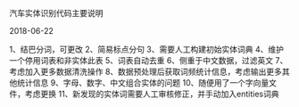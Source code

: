 汽车实体识别代码主要说明

2018-06-22

1、结巴分词，可更改
2、简易标点分句
3、需要人工构建初始实体词典
4、维护一个停用词表和非实体此表
5、词表自动去重
6、侧重于中文数据，过滤英文
7、考虑加入更多数据清洗操作
8、数据预处理后获取词频统计信息，考虑输出更多其他统计信息
9、字母、数字、中文组合实体的问题
10、随便用了一个字向量文件，考虑更换
11、新发现的实体词需要人工审核修正，并手动加入entities词典
